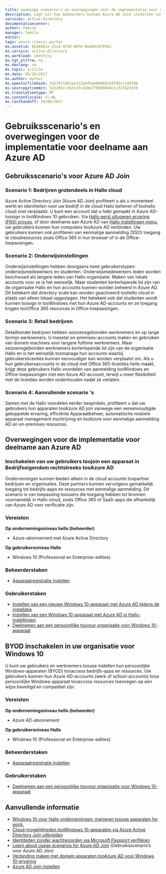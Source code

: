 ```yaml
---
title: aaaUsage scenario's en overwegingen voor de implementatie voor deelname aan Azure AD | Microsoft Docs
description: Legt uit hoe beheerders kunnen Azure AD Join instellen voor hun eindgebruikers (werknemers, studenten en andere gebruikers). Het Hallo verschillende real-world scenario's voor het gebruik van Azure AD Join wordt ook beschreven.
services: active-directory
documentationcenter: 
author: femila
manager: femila
editor: 
tags: azure-classic-portal
ms.assetid: 81d4461e-21c8-4fdd-9076-0e4991979f62
ms.service: active-directory
ms.workload: identity
ms.tgt_pltfrm: na
ms.devlang: na
ms.topic: article
ms.date: 05/16/2017
ms.author: markvi
ms.openlocfilehash: 7e57971481aa312ebf8a69999d194f9dcc3d4708
ms.sourcegitcommit: 523283cc1b3c37c428e77850964dc1c33742c5f0
ms.translationtype: MT
ms.contentlocale: nl-NL
ms.lasthandoff: 10/06/2017
---
```

# <a name="usage-scenarios-and-deployment-considerations-for-azure-ad-join"></a>Gebruiksscenario's en overwegingen voor de implementatie voor deelname aan Azure AD
## <a name="usage-scenarios-for-azure-ad-join"></a>Gebruiksscenario's voor Azure AD Join
### <a name="scenario-1-businesses-largely-in-hello-cloud"></a>Scenario 1: Bedrijven grotendeels in Hallo cloud
Azure Active Directory Join (Azure AD Join) profiteert u als u momenteel werkt en identiteiten voor uw bedrijf in de cloud Hallo beheren of toohello cloud snel verplaatst. U kunt een account dat u hebt gemaakt in Azure AD-toosign in tooWindows 10 gebruiken. Via [Hallo eerst uitvoeren ervaring (FRX) proces](active-directory-azureadjoin-user-frx.md), of door deelname aan Azure AD van [Hallo instellingen menu](active-directory-azureadjoin-user-upgrade.md), uw gebruikers kunnen hun computers tooAzure AD verbinden.  Uw gebruikers kunnen ook profiteren van eenmalige aanmelding (SSO) toegang te cloudresources zoals Office 365 in hun browser of in de Office-toepassingen.

### <a name="scenario-2-educational-institutions"></a>Scenario 2: Onderwijsinstellingen
Onderwijsinstellingen hebben doorgaans twee gebruikerstypen: onderwijsmedewerkers en studenten. Onderwijsmedewerkers leden worden beschouwd als langere leden van Hallo-organisatie. Maken van lokale accounts voor ze is het wenselijk. Maar studenten korterlopende lid zijn van de organisatie Hallo en hun accounts kunnen worden beheerd in Azure AD. Dit betekent dat directory scale kan worden geactiveerd toohello cloud in plaats van alleen lokaal opgeslagen. Het betekent ook dat studenten wordt kunnen toosign in tooWindows met hun Azure AD-accounts en ze toegang krijgen tooOffice 365 resources in Office-toepassingen.

### <a name="scenario-3-retail-businesses"></a>Scenario 3: Retail bedrijven
Detailhandel bedrijven hebben seizoensgebonden werknemers en op lange termijn werknemers. U meestal on-premises-accounts maken en gebruiken van domein machines voor langere fulltime werknemers. Maar seizoensgebonden werknemers korterlopende lid zijn van de organisatie Hallo en is het wenselijk toomanage hun accounts waarbij gebruikerslicenties kunnen eenvoudiger kan worden verplaatst om. Als u hun gebruikersaccounts in de cloud met Office 365-licenties hello maakt, krijgt deze gebruikers Hallo voordelen van aanmelding tooWindows en Office-toepassingen met een Azure AD-account, terwijl u meer flexibiliteit met de licenties worden onderhouden nadat ze verlaten.

### <a name="scenario-4-additional-scenarios"></a>Scenario 4: Aanvullende scenario 's
Samen met de Hallo voordelen eerder besproken, profiteert u dat uw gebruikers hun apparaten tooAzure AD join vanwege een vereenvoudigde gekoppelde ervaring, efficiënte Apparaatbeheer, automatische mobiele apparaat management inschrijving en tooAzure voor eenmalige aanmelding AD en on-premises resources.  

## <a name="deployment-considerations-for-azure-ad-join"></a>Overwegingen voor de implementatie voor deelname aan Azure AD
### <a name="enable-your-users-toojoin-a-company-owned-device-directly-tooazure-ad"></a>Inschakelen van uw gebruikers toojoin een apparaat in Bedrijfseigendom rechtstreeks tooAzure AD
Ondernemingen kunnen bieden alleen in de cloud accounts toopartner bedrijven en organisaties. Deze partners kunnen vervolgens gemakkelijk toegang tot bedrijfs-apps en resources met eenmalige aanmelding. Dit scenario is van toepassing toousers die toegang hebben tot bronnen voornamelijk in Hallo cloud, zoals Office 365 of SaaS-apps die afhankelijk van Azure AD voor verificatie zijn.

### <a name="prerequisites"></a>Vereisten
**Op ondernemingsniveau hello (beheerder)**

* Azure-abonnement met Azure Active Directory  

**Op gebruikersniveau Hallo**

* Windows 10 (Professional en Enterprise-edities)

### <a name="administrator-tasks"></a>Beheerderstaken
* [Apparaatregistratie instellen](active-directory-azureadjoin-setup.md)

### <a name="user-tasks"></a>Gebruikerstaken
* [Instellen van een nieuwe Windows 10-apparaat met Azure AD tijdens de installatie](active-directory-azureadjoin-user-frx.md)
* [Instellen van een Windows 10-apparaat met Azure AD in Hallo-instellingen](active-directory-azureadjoin-user-upgrade.md)
* [Deelnemen aan een persoonlijke tooyour organisatie voor Windows 10-apparaat](active-directory-azureadjoin-personal-device.md)

## <a name="enable-byod-in-your-organization-for-windows-10"></a>BYOD inschakelen in uw organisatie voor Windows 10
U kunt uw gebruikers en werknemers toouse instellen hun persoonlijke Windows-apparaten (BYOD) tooaccess bedrijfs-apps en resources. Uw gebruikers kunnen hun Azure AD-accounts (werk of school-accounts) tooa persoonlijke Windows-apparaat tooaccess resources toevoegen op een wijze beveiligd en compatibel zijn.

### <a name="prerequisites"></a>Vereisten
**Op ondernemingsniveau hello (beheerder)**

* Azure AD-abonnement

**Op gebruikersniveau Hallo**

* Windows 10 (Professional en Enterprise-edities)

### <a name="administrator-tasks"></a>Beheerderstaken
* [Apparaatregistratie instellen](active-directory-azureadjoin-setup.md)

### <a name="user-tasks"></a>Gebruikerstaken
* [Deelnemen aan een persoonlijke tooyour organisatie voor Windows 10-apparaat](active-directory-azureadjoin-personal-device.md)

## <a name="additional-information"></a>Aanvullende informatie
* [Windows 10 voor Hallo ondernemingen: manieren toouse apparaten for work.](active-directory-azureadjoin-windows10-devices-overview.md)
* [Cloud-mogelijkheden tooWindows 10-apparaten via Azure Active Directory Join uitbreiden](active-directory-azureadjoin-user-upgrade.md)
* [Identiteiten zonder wachtwoorden via Microsoft Passport verifiëren](active-directory-azureadjoin-passport.md)
* [Learn about usage scenarios for Azure AD Join](active-directory-azureadjoin-deployment-aadjoindirect.md) (Gebruiksscenario’s voor Azure AD Join)
* [Verbinding maken met domein apparaten tooAzure AD voor Windows 10-ervaring](active-directory-azureadjoin-devices-group-policy.md)
* [Azure AD Join instellen](active-directory-azureadjoin-setup.md)

